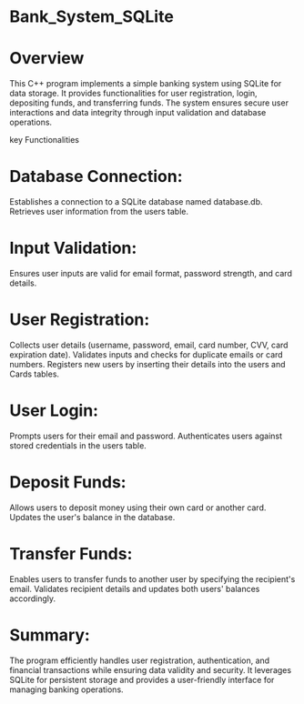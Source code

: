 # Bank_System_SQLite
# Overview
This C++ program implements a simple banking system using SQLite for data storage. It provides functionalities for user registration, login, depositing funds, and transferring funds. The system ensures secure user interactions and data integrity through input validation and database operations.

key Functionalities
# Database Connection:

Establishes a connection to a SQLite database named database.db.
Retrieves user information from the users table.
# Input Validation:

Ensures user inputs are valid for email format, password strength, and card details.
# User Registration:

Collects user details (username, password, email, card number, CVV, card expiration date).
Validates inputs and checks for duplicate emails or card numbers.
Registers new users by inserting their details into the users and Cards tables.
# User Login:

Prompts users for their email and password.
Authenticates users against stored credentials in the users table.
# Deposit Funds:

Allows users to deposit money using their own card or another card.
Updates the user's balance in the database.
# Transfer Funds:

Enables users to transfer funds to another user by specifying the recipient's email.
Validates recipient details and updates both users' balances accordingly.
# Summary:
The program efficiently handles user registration, authentication, and financial transactions while ensuring data validity and security. It leverages SQLite for persistent storage and provides a user-friendly interface for managing banking operations.
